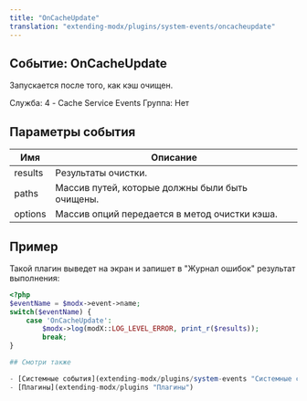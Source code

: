 ```yaml
---
title: "OnCacheUpdate"
translation: "extending-modx/plugins/system-events/oncacheupdate"
---
```


## Событие: OnCacheUpdate

Запускается после того, как кэш очищен.

Служба: 4 - Cache Service Events
Группа: Нет

## Параметры события

| Имя     | Описание                                        |
| ------- | ----------------------------------------------- |
| results | Результаты очистки.                             |
| paths   | Массив путей, которые должны были быть очищены. |
| options | Массив опций передается в метод очистки кэша.   |

## Пример

Такой плагин выведет на экран и запишет в "Журнал ошибок" результат выполнения:

```php
<?php
$eventName = $modx->event->name;
switch($eventName) {
    case 'OnCacheUpdate':
        $modx->log(modX::LOG_LEVEL_ERROR, print_r($results));
        break;
}

## Смотри также

- [Системные события](extending-modx/plugins/system-events "Системные события")
- [Плагины](extending-modx/plugins "Плагины")

